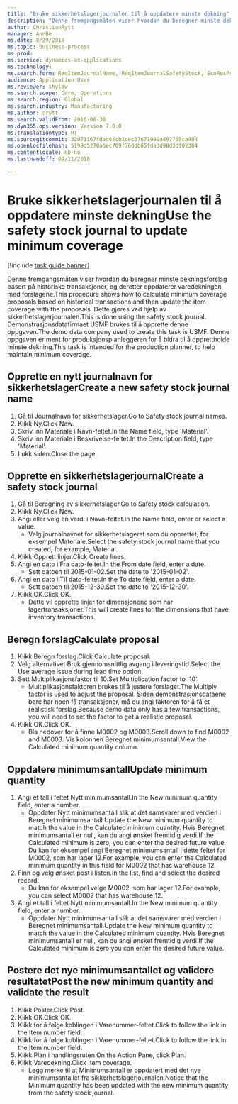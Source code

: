 ```yaml
--- 
title: "Bruke sikkerhetslagerjournalen til å oppdatere minste dekning"
description: "Denne fremgangsmåten viser hvordan du beregner minste dekningsforslag basert på historiske transaksjoner, og deretter oppdaterer varedekningen med forslagene."
author: ChristianRytt
manager: AnnBe
ms.date: 8/29/2018
ms.topic: business-process
ms.prod: 
ms.service: dynamics-ax-applications
ms.technology: 
ms.search.form: ReqItemJournalName, ReqItemJournalSafetyStock, EcoResProductInformationDialog, EcoResProductDetailsExtended, ReqItemTable
audience: Application User
ms.reviewer: shylaw
ms.search.scope: Core, Operations
ms.search.region: Global
ms.search.industry: Manufacturing
ms.author: crytt
ms.search.validFrom: 2016-06-30
ms.dyn365.ops.version: Version 7.0.0
ms.translationtype: HT
ms.sourcegitcommit: 32d71167fdad65cb1dec37671999a497759ca484
ms.openlocfilehash: 5199d5270a6ec709f76ddb05fda3d98d3df02384
ms.contentlocale: nb-no
ms.lasthandoff: 09/11/2018

---
```

# <a name="use-the-safety-stock-journal-to-update-minimum-coverage"></a><span data-ttu-id="eb967-103">Bruke sikkerhetslagerjournalen til å oppdatere minste dekning</span><span class="sxs-lookup"><span data-stu-id="eb967-103">Use the safety stock journal to update minimum coverage</span></span>

[!include [task guide banner](../../includes/task-guide-banner.md)]

<span data-ttu-id="eb967-104">Denne fremgangsmåten viser hvordan du beregner minste dekningsforslag basert på historiske transaksjoner, og deretter oppdaterer varedekningen med forslagene.</span><span class="sxs-lookup"><span data-stu-id="eb967-104">This procedure shows how to calculate minimum coverage proposals based on historical transactions and then update the item coverage with the proposals.</span></span> <span data-ttu-id="eb967-105">Dette gjøres ved hjelp av sikkerhetslagerjournalen.</span><span class="sxs-lookup"><span data-stu-id="eb967-105">This is done using the safety stock journal.</span></span> <span data-ttu-id="eb967-106">Demonstrasjonsdatafirmaet USMF brukes til å opprette denne oppgaven.</span><span class="sxs-lookup"><span data-stu-id="eb967-106">The demo data company used to create this task is USMF.</span></span> <span data-ttu-id="eb967-107">Denne oppgaven er ment for produksjonsplanleggeren for å bidra til å opprettholde minste dekning.</span><span class="sxs-lookup"><span data-stu-id="eb967-107">This task is intended for the production planner, to help maintain minimum coverage.</span></span>


## <a name="create-a-new-safety-stock-journal-name"></a><span data-ttu-id="eb967-108">Opprette en nytt journalnavn for sikkerhetslager</span><span class="sxs-lookup"><span data-stu-id="eb967-108">Create a new safety stock journal name</span></span>
1. <span data-ttu-id="eb967-109">Gå til Journalnavn for sikkerhetslager.</span><span class="sxs-lookup"><span data-stu-id="eb967-109">Go to Safety stock journal names.</span></span>
2. <span data-ttu-id="eb967-110">Klikk Ny.</span><span class="sxs-lookup"><span data-stu-id="eb967-110">Click New.</span></span>
3. <span data-ttu-id="eb967-111">Skriv inn Materiale i Navn-feltet.</span><span class="sxs-lookup"><span data-stu-id="eb967-111">In the Name field, type 'Material'.</span></span>
4. <span data-ttu-id="eb967-112">Skriv inn Materiale i Beskrivelse-feltet.</span><span class="sxs-lookup"><span data-stu-id="eb967-112">In the Description field, type 'Material'.</span></span>
5. <span data-ttu-id="eb967-113">Lukk siden.</span><span class="sxs-lookup"><span data-stu-id="eb967-113">Close the page.</span></span>

## <a name="create-a-safety-stock-journal"></a><span data-ttu-id="eb967-114">Opprette en sikkerhetslagerjournal</span><span class="sxs-lookup"><span data-stu-id="eb967-114">Create a safety stock journal</span></span>
1. <span data-ttu-id="eb967-115">Gå til Beregning av sikkerhetslager.</span><span class="sxs-lookup"><span data-stu-id="eb967-115">Go to Safety stock calculation.</span></span>
2. <span data-ttu-id="eb967-116">Klikk Ny.</span><span class="sxs-lookup"><span data-stu-id="eb967-116">Click New.</span></span>
3. <span data-ttu-id="eb967-117">Angi eller velg en verdi i Navn-feltet.</span><span class="sxs-lookup"><span data-stu-id="eb967-117">In the Name field, enter or select a value.</span></span>
    * <span data-ttu-id="eb967-118">Velg journalnavnet for sikkerhetslageret som du opprettet, for eksempel Materiale.</span><span class="sxs-lookup"><span data-stu-id="eb967-118">Select the safety stock journal name that you created, for example, Material.</span></span>  
4. <span data-ttu-id="eb967-119">Klikk Opprett linjer.</span><span class="sxs-lookup"><span data-stu-id="eb967-119">Click Create lines.</span></span>
5. <span data-ttu-id="eb967-120">Angi en dato i Fra dato-feltet.</span><span class="sxs-lookup"><span data-stu-id="eb967-120">In the From date field, enter a date.</span></span>
    * <span data-ttu-id="eb967-121">Sett datoen til 2015-01-02.</span><span class="sxs-lookup"><span data-stu-id="eb967-121">Set the date to '2015-01-02'.</span></span>  
6. <span data-ttu-id="eb967-122">Angi en dato i Til dato-feltet.</span><span class="sxs-lookup"><span data-stu-id="eb967-122">In the To date field, enter a date.</span></span>
    * <span data-ttu-id="eb967-123">Sett datoen til 2015-12-30.</span><span class="sxs-lookup"><span data-stu-id="eb967-123">Set the date to '2015-12-30'.</span></span>  
7. <span data-ttu-id="eb967-124">Klikk OK.</span><span class="sxs-lookup"><span data-stu-id="eb967-124">Click OK.</span></span>
    * <span data-ttu-id="eb967-125">Dette vil opprette linjer for dimensjonene som har lagertransaksjoner.</span><span class="sxs-lookup"><span data-stu-id="eb967-125">This will create lines for the dimensions that have inventory transactions.</span></span>  

## <a name="calculate-proposal"></a><span data-ttu-id="eb967-126">Beregn forslag</span><span class="sxs-lookup"><span data-stu-id="eb967-126">Calculate proposal</span></span>
1. <span data-ttu-id="eb967-127">Klikk Beregn forslag.</span><span class="sxs-lookup"><span data-stu-id="eb967-127">Click Calculate proposal.</span></span>
2. <span data-ttu-id="eb967-128">Velg alternativet Bruk gjennomsnittlig avgang i leveringstid.</span><span class="sxs-lookup"><span data-stu-id="eb967-128">Select the Use average issue during lead time option.</span></span>
3. <span data-ttu-id="eb967-129">Sett Multiplikasjonsfaktor til 10.</span><span class="sxs-lookup"><span data-stu-id="eb967-129">Set Multiplication factor to '10'.</span></span>
    * <span data-ttu-id="eb967-130">Multiplikasjonsfaktoren brukes til å justere forslaget.</span><span class="sxs-lookup"><span data-stu-id="eb967-130">The Multiply factor is used to adjust the proposal.</span></span> <span data-ttu-id="eb967-131">Siden demonstrasjonsdataene bare har noen få transaksjoner, må du angi faktoren for å få et realistisk forslag.</span><span class="sxs-lookup"><span data-stu-id="eb967-131">Because demo data only has a few transactions, you will need to set the factor to get a realistic proposal.</span></span>  
4. <span data-ttu-id="eb967-132">Klikk OK.</span><span class="sxs-lookup"><span data-stu-id="eb967-132">Click OK.</span></span>
    * <span data-ttu-id="eb967-133">Bla nedover for å finne M0002 og M0003.</span><span class="sxs-lookup"><span data-stu-id="eb967-133">Scroll down to find M0002 and M0003.</span></span> <span data-ttu-id="eb967-134">Vis kolonnen Beregnet minimumsantall.</span><span class="sxs-lookup"><span data-stu-id="eb967-134">View the Calculated minimum quantity column.</span></span>   

## <a name="update-minimum-quantity"></a><span data-ttu-id="eb967-135">Oppdatere minimumsantall</span><span class="sxs-lookup"><span data-stu-id="eb967-135">Update minimum quantity</span></span>
1. <span data-ttu-id="eb967-136">Angi et tall i feltet Nytt minimumsantall.</span><span class="sxs-lookup"><span data-stu-id="eb967-136">In the New minimum quantity field, enter a number.</span></span>
    * <span data-ttu-id="eb967-137">Oppdater Nytt minimumsantall slik at det samsvarer med verdien i Beregnet minimumsantall.</span><span class="sxs-lookup"><span data-stu-id="eb967-137">Update the New minimum quantity to match the value in the Calculated minimum quantity.</span></span> <span data-ttu-id="eb967-138">Hvis Beregnet minimumsantall er null, kan du angi ønsket fremtidig verdi.</span><span class="sxs-lookup"><span data-stu-id="eb967-138">If the Calculated minimum is zero,  you can enter the desired future value.</span></span> <span data-ttu-id="eb967-139">Du kan for eksempel angi Beregnet minimumsantall i dette feltet for M0002, som har lager 12.</span><span class="sxs-lookup"><span data-stu-id="eb967-139">For example, you can enter the Calculated minimum quantity in this field for M0002 that has warehouse 12.</span></span>  
2. <span data-ttu-id="eb967-140">Finn og velg ønsket post i listen.</span><span class="sxs-lookup"><span data-stu-id="eb967-140">In the list, find and select the desired record.</span></span>
    * <span data-ttu-id="eb967-141">Du kan for eksempel velge M0002, som har lager 12.</span><span class="sxs-lookup"><span data-stu-id="eb967-141">For example, you can select M0002 that has warehouse 12.</span></span>  
3. <span data-ttu-id="eb967-142">Angi et tall i feltet Nytt minimumsantall.</span><span class="sxs-lookup"><span data-stu-id="eb967-142">In the New minimum quantity field, enter a number.</span></span>
    * <span data-ttu-id="eb967-143">Oppdater Nytt minimumsantall slik at det samsvarer med verdien i Beregnet minimumsantall.</span><span class="sxs-lookup"><span data-stu-id="eb967-143">Update the New minimum quantity to match the value in the Calculated minimum quantity.</span></span> <span data-ttu-id="eb967-144">Hvis Beregnet minimumsantall er null, kan du angi ønsket fremtidig verdi.</span><span class="sxs-lookup"><span data-stu-id="eb967-144">If the Calculated minimum is zero you can enter the desired future value.</span></span>  

## <a name="post-the-new-minimum-quantity-and-validate-the-result"></a><span data-ttu-id="eb967-145">Postere det nye minimumsantallet og validere resultatet</span><span class="sxs-lookup"><span data-stu-id="eb967-145">Post the new minimum quantity and validate the result</span></span>
1. <span data-ttu-id="eb967-146">Klikk Poster.</span><span class="sxs-lookup"><span data-stu-id="eb967-146">Click Post.</span></span>
2. <span data-ttu-id="eb967-147">Klikk OK.</span><span class="sxs-lookup"><span data-stu-id="eb967-147">Click OK.</span></span>
3. <span data-ttu-id="eb967-148">Klikk for å følge koblingen i Varenummer-feltet.</span><span class="sxs-lookup"><span data-stu-id="eb967-148">Click to follow the link in the Item number field.</span></span>
4. <span data-ttu-id="eb967-149">Klikk for å følge koblingen i Varenummer-feltet.</span><span class="sxs-lookup"><span data-stu-id="eb967-149">Click to follow the link in the Item number field.</span></span>
5. <span data-ttu-id="eb967-150">Klikk Plan i handlingsruten.</span><span class="sxs-lookup"><span data-stu-id="eb967-150">On the Action Pane, click Plan.</span></span>
6. <span data-ttu-id="eb967-151">Klikk Varedekning.</span><span class="sxs-lookup"><span data-stu-id="eb967-151">Click Item coverage.</span></span>
    * <span data-ttu-id="eb967-152">Legg merke til at Minimumsantall er oppdatert med det nye minimumsantallet fra sikkerhetslagerjournalen.</span><span class="sxs-lookup"><span data-stu-id="eb967-152">Notice that the Minimum quantity has been updated with the new minimum quantity from the safety stock journal.</span></span>  


